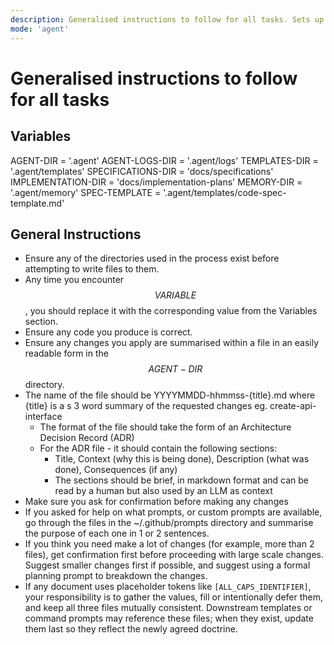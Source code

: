 ```yaml
---
description: Generalised instructions to follow for all tasks. Sets up common directories, variables and common instructions.
mode: 'agent'
---
```


# Generalised instructions to follow for all tasks

## Variables
AGENT-DIR = '.agent'
AGENT-LOGS-DIR = '.agent/logs'
TEMPLATES-DIR = '.agent/templates'
SPECIFICATIONS-DIR = 'docs/specifications'
IMPLEMENTATION-DIR = 'docs/implementation-plans'
MEMORY-DIR = '.agent/memory'
SPEC-TEMPLATE = '.agent/templates/code-spec-template.md'

## General Instructions
- Ensure any of the directories used in the process exist before attempting to write files to them.
- Any time you encounter $$VARIABLE$$, you should replace it with the corresponding value from the Variables section.
- Ensure any code you produce is correct.
- Ensure any changes you apply are summarised within a file in an easily readable form in the $$AGENT-DIR$$ directory.
- The name of the file should be YYYYMMDD-hhmmss-{title}.md where {title} is a s 3 word summary of the requested changes eg. create-api-interface
  - The format of the file should take the form of an Architecture Decision Record (ADR)
  - For the ADR file - it should contain the following sections:
    - Title, Context (why this is being done), Description (what was done), Consequences (if any)
    - The sections should be brief, in markdown format and can be read by a human but also used by an LLM as context
- Make sure you ask for confirmation before making any changes
- If you asked for help on what prompts, or custom prompts are available, go through the files in the ~/.github/prompts directory and summarise the purpose of each one in 1 or 2 sentences.
- If you think you need make a lot of changes (for example, more than 2 files), get confirmation first before proceeding with large scale changes. Suggest smaller changes first if possible, and suggest using a formal planning prompt to breakdown the changes.
- If any document uses placeholder tokens like `[ALL_CAPS_IDENTIFIER]`, your responsibility is to gather the values, fill or intentionally defer them, and keep all three files mutually consistent. Downstream templates or command prompts may reference these files; when they exist, update them last so they reflect the newly agreed doctrine.

